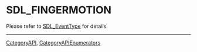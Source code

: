 # SDL_FINGERMOTION

Please refer to [SDL_EventType](SDL_EventType) for details.

----
[CategoryAPI](CategoryAPI), [CategoryAPIEnumerators](CategoryAPIEnumerators)

